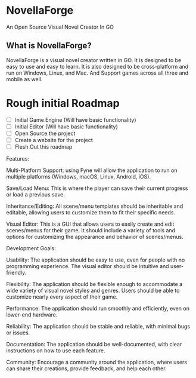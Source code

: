 # NovellaForge
An Open Source Visual Novel Creator In GO

## What is NovellaForge?
NovellaForge is a visual novel creator written in GO. It is designed to be easy to use and easy to learn. It is also designed to be cross-platform and run on Windows, Linux, and Mac. And Support games across all three and mobile as well.

# Rough initial Roadmap
- [ ] Initial Game Engine (Will have basic functionality)
- [ ] Initial Editor (Will have basic functionality)
- [ ] Open Source the project
- [ ] Create a website for the project
- [ ] Flesh Out this roadmap

Features:

Multi-Platform Support: using Fyne will allow the application to run on multiple platforms (Windows, macOS, Linux, Android, iOS).

Save/Load Menu: This is where the player can save their current progress or load a previous save.

Inheritance/Editing: All scene/menu templates should be inheritable and editable, allowing users to customize them to fit their specific needs.

Visual Editor: This is a GUI that allows users to easily create and edit scenes/menus for their game. It should include a variety of tools and options for customizing the appearance and behavior of scenes/menus.

Development Goals:

Usability: The application should be easy to use, even for people with no programming experience. The visual editor should be intuitive and user-friendly.

Flexibility: The application should be flexible enough to accommodate a wide variety of visual novel styles and genres. Users should be able to customize nearly every aspect of their game.

Performance: The application should run smoothly and efficiently, even on lower-end hardware.

Reliability: The application should be stable and reliable, with minimal bugs or issues.

Documentation: The application should be well-documented, with clear instructions on how to use each feature.

Community: Encourage a community around the application, where users can share their creations, provide feedback, and help each other.
